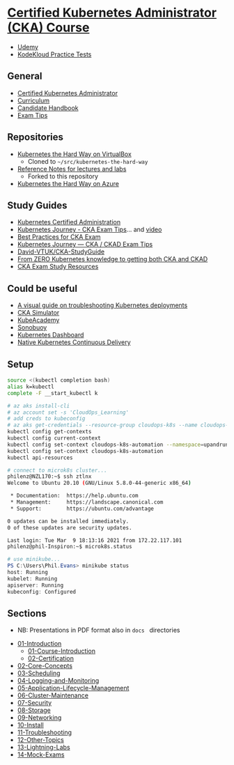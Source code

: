 # [Certified Kubernetes Administrator (CKA) Course](https://www.udemy.com/course/certified-kubernetes-administrator-with-practice-tests/)
* [Udemy](https://www.udemy.com/course/certified-kubernetes-administrator-with-practice-tests/)
* [KodeKloud Practice Tests](https://kodekloud.com/courses/enrolled/675080)

## General
* [Certified Kubernetes Administrator](https://www.cncf.io/certification/cka/)
* [Curriculum](https://github.com/cncf/curriculum)
* [Candidate Handbook](https://docs.linuxfoundation.org/tc-docs/certification/lf-candidate-handbook)
* [Exam Tips](https://docs.linuxfoundation.org/tc-docs/certification/tips-cka-and-ckad)

## Repositories
* [Kubernetes the Hard Way on VirtualBox](https://github.com/mmumshad/kubernetes-the-hard-way)
    * Cloned to `~/src/kubernetes-the-hard-way`
* [Reference Notes for lectures and labs](https://github.com/kodekloudhub/certified-kubernetes-administrator-course)
    * Forked to this repository
* [Kubernetes the Hard Way on Azure](https://github.com/carlosonunez/kubernetes-the-hard-way-on-azure)

## Study Guides
* [Kubernetes Certified Administration](https://github.com/walidshaari/Kubernetes-Certified-Administrator)
* [Kubernetes Journey - CKA Exam Tips](https://itnext.io/kubernetes-journey-cka-ckad-exam-tips-ff73e4672833)... and [video](https://www.youtube.com/watch?app=desktop&v=RoSacSrr2oQ)
* [Best Practices for CKA Exam](https://medium.com/@emreodabas_20110/best-practices-for-cka-exam-9c1e51ea9b29)
* [Kubernetes Journey — CKA / CKAD Exam Tips](https://itnext.io/kubernetes-journey-cka-ckad-exam-tips-ff73e4672833)
* [David-VTUK/CKA-StudyGuide](https://github.com/David-VTUK/CKA-StudyGuide)
* [From ZERO Kubernetes knowledge to getting both CKA and CKAD](https://medium.com/@andreistefanciprian/from-zero-kubernetes-knowledge-to-getting-both-cka-and-ckad-certifications-c70ba503d6e0)
* [CKA Exam Study Resources](https://rudimartinsen.com/cka-resources/)

## Could be useful
* [A visual guide on troubleshooting Kubernetes deployments](https://learnk8s.io/troubleshooting-deployments)
* [CKA Simulator](https://killer.sh/cka)
* [KubeAcademy](https://kube.academy/courses)
* [Sonobuoy](https://github.com/vmware-tanzu/sonobuoy)
* [Kubernetes Dashboard](https://kubernetes.io/docs/tasks/access-application-cluster/web-ui-dashboard/)
* [Native Kubernetes Continuous Delivery](https://kurtmadel.com/posts/native-kubernetes-continuous-delivery/native-k8s-cd/)

## Setup
```bash
source <(kubectl completion bash)
alias k=kubectl
complete -F __start_kubectl k
```
```bash
# az aks install-cli
# az account set -s 'CloudOps_Learning'
# add creds to kubeconfig
# az aks get-credentials --resource-group cloudops-k8s --name cloudops-k8s-automation
kubectl config get-contexts
kubectl config current-context
kubectl config set-context cloudops-k8s-automation --namespace=upandrunning
kubectl config set-context cloudops-k8s-automation
kubectl api-resources
```
```bash
# connect to microk8s cluster...
philenz@NZL170:~$ ssh ztlnx
Welcome to Ubuntu 20.10 (GNU/Linux 5.8.0-44-generic x86_64)

 * Documentation:  https://help.ubuntu.com
 * Management:     https://landscape.canonical.com
 * Support:        https://ubuntu.com/advantage

0 updates can be installed immediately.
0 of these updates are security updates.

Last login: Tue Mar  9 18:13:16 2021 from 172.22.117.101
philenz@phil-Inspiron:~$ microk8s.status
```
```powershell
# use minikube...
PS C:\Users\Phil.Evans> minikube status
host: Running
kubelet: Running
apiserver: Running
kubeconfig: Configured
```
## Sections
* NB: Presentations in PDF format also in `docs ` directories

- [01-Introduction](docs/01-Introduction)
  - [01-Course-Introduction](docs/01-Introduction/01-Course-Introduction.md)
  - [02-Certification](docs/01-Introduction/02-Certification.md) 
- [02-Core-Concepts](02CoreConcepts.md)
- [03-Scheduling](03Scheduling.md)
- [04-Logging-and-Monitoring](04LoggingAndMonitoring.md)
- [05-Application-Lifecycle-Management](05ApplicationLifecycleManagement.md)
- [06-Cluster-Maintenance](06ClusterMaintenance.md)
- [07-Security](07Security.md)
- [08-Storage](08Storage.md)
- [09-Networking](09Networking.md) 
- [10-Install](10Install.md)  
- [11-Troubleshooting](11Troubleshooting.md)  
- [12-Other-Topics](12OtherTopics.md)  
- [13-Lightning-Labs](13LightningLabs.md)  
- [14-Mock-Exams](14MockExams.md)  
